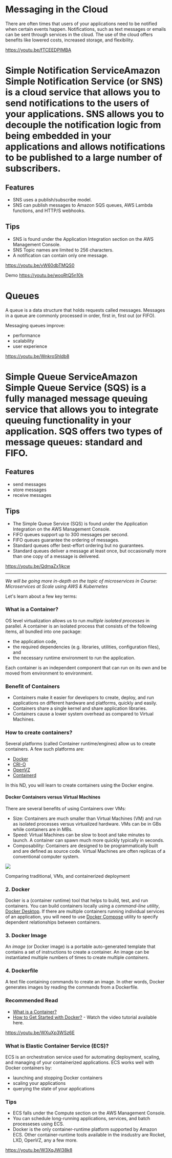 # Messaging in the Cloud

There are often times that users of your applications need to be notified when certain events happen. Notifications, such as text messages or emails can be sent through services in the cloud. The use of the cloud offers benefits like lowered costs, increased storage, and flexibility.

https://youtu.be/fTCEEDPIMBA

# Simple Notification ServiceAmazon Simple Notification Service (or SNS) is a cloud service that allows you to send notifications to the users of your applications. SNS allows you to decouple the notification logic from being embedded in your applications and allows notifications to be published to a large number of subscribers.

## Features

* SNS uses a publish/subscribe model.
* SNS can publish messages to Amazon SQS queues, AWS Lambda functions, and HTTP/S webhooks.

## Tips

* SNS is found under the Application Integration section on the AWS Management Console.
* SNS Topic names are limited to 256 characters.
* A notification can contain only one message.

https://youtu.be/vW60dbTMQS0

Demo
https://youtu.be/wooRtQ5n10k


# Queues

A queue is a data structure that holds requests called messages. Messages in a queue are commonly processed in order, first in, first out (or FIFO).

Messaging queues improve:

* performance
* scalability
* user experience

https://youtu.be/WnkroShldb8


# Simple Queue ServiceAmazon Simple Queue Service (SQS) is a fully managed message queuing service that allows you to integrate queuing functionality in your application. SQS offers two types of message queues: standard and FIFO.

## Features

* send messages
* store messages
* receive messages

## Tips

* The Simple Queue Service (SQS) is found under the Application Integration on the AWS Management Console.
* FIFO queues support up to 300 messages per second.
* FIFO queues guarantee the ordering of messages.
* Standard queues offer best-effort ordering but no guarantees.
* Standard queues deliver a message at least once, but occasionally more than one copy of a message is delivered.

https://youtu.be/QdmaZx1jkcw


___

_We will be going more in-depth on the topic of microservices in Course: Microservices at Scale using AWS & Kubernetes_

Let's learn about a few key terms:

### What is a Container?

OS level virtualization allows us to run _multiple isolated processes_ in parallel. A container is an isolated process that consists of the following items, all bundled into one package:

* the application code,
* the required dependencies (e.g. libraries, utilities, configuration files), and
* the necessary runtime environment to run the application.

Each container is an independent component that can run on its own and be moved from environment to environment.

### Benefit of Containers

* Containers make it easier for developers to create, deploy, and run applications on different hardware and platforms, quickly and easily.
* Containers share a single kernel and share application libraries.
* Containers cause a lower system overhead as compared to Virtual Machines.

### How to create containers?

Several platforms (called Container runtime/engines) allow us to create containers. A few such platforms are:

* [Docker](https://www.docker.com/products/container-runtime)
* [CRI-O](https://cri-o.io/)
* [OpenVZ](https://openvz.org/)
* [Containerd](https://containerd.io/)

In this ND, you will learn to create containers using the Docker engine.

#### Docker Containers versus Virtual Machines

There are several benefits of using Containers over VMs:

* Size: Containers are much smaller than Virtual Machines (VM) and run as isolated processes versus virtualized hardware. VMs can be in GBs while containers are in MBs.
* Speed: Virtual Machines can be slow to boot and take minutes to launch. A container can spawn much more quickly typically in seconds.
* Composability: Containers are designed to be programmatically built and are defined as source code. Virtual Machines are often replicas of a conventional computer system.

![](https://video.udacity-data.com/topher/2021/January/5ff45cab_screenshot-2021-01-05-at-6.02.09-pm/screenshot-2021-01-05-at-6.02.09-pm.png)

Comparing traditional, VMs, and containerized deployment

### 2\. Docker

Docker is a (container runtime) tool that helps to build, test, and run containers. You can build containers locally using a _command-line utility_, [Docker Desktop](https://docs.docker.com/desktop/). If there are multiple containers running individual services of an application, you will need to use [Docker Compose](https://docs.docker.com/compose/) utility to specify dependent relationships between containers.

### 3\. Docker Image

An _image_ (or Docker image) is a portable auto-generated template that contains a set of instructions to create a container. An image can be instantiated multiple numbers of times to create multiple _containers_.

### 4\. Dockerfile

A text file containing commands to create an image. In other words, Docker generates images by reading the commands from a Dockerfile.

### Recommended Read

* [What is a Container?](https://www.docker.com/resources/what-container)
* [How to Get Started with Docker?](https://docs.docker.com/get-started/) - Watch the video tutorial available here.

https://youtu.be/WXuXp3WSz6E


### What is Elastic Container Service (ECS)?

ECS is an orchestration service used for automating deployment, scaling, and managing of your containerized applications. ECS works well with Docker containers by:

* launching and stopping Docker containers
* scaling your applications
* querying the state of your applications

### Tips

* ECS falls under the Compute section on the AWS Management Console.
* You can schedule long-running applications, services, and batch processeses using ECS.
* Docker is the only container-runtime platform supported by Amazon ECS. Other container-runtime tools available in the insdustry are Rocket, LXD, OpenVZ, any a few more.

https://youtu.be/W3XqJWl38k8

